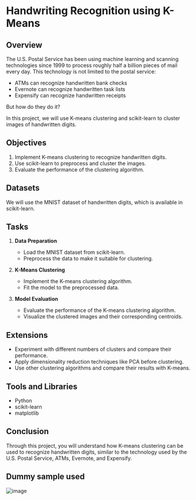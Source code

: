 # Handwriting Recognition using K-Means

## Overview
The U.S. Postal Service has been using machine learning and scanning technologies since 1999 to process roughly half a billion pieces of mail every day. This technology is not limited to the postal service:

- ATMs can recognize handwritten bank checks
- Evernote can recognize handwritten task lists
- Expensify can recognize handwritten receipts

But how do they do it?

In this project, we will use K-means clustering and scikit-learn to cluster images of handwritten digits.

## Objectives
1. Implement K-means clustering to recognize handwritten digits.
2. Use scikit-learn to preprocess and cluster the images.
3. Evaluate the performance of the clustering algorithm.

## Datasets
We will use the MNIST dataset of handwritten digits, which is available in scikit-learn.

## Tasks
1. **Data Preparation**
   - Load the MNIST dataset from scikit-learn.
   - Preprocess the data to make it suitable for clustering.

2. **K-Means Clustering**
   - Implement the K-means clustering algorithm.
   - Fit the model to the preprocessed data.

3. **Model Evaluation**
   - Evaluate the performance of the K-means clustering algorithm.
   - Visualize the clustered images and their corresponding centroids.

## Extensions
- Experiment with different numbers of clusters and compare their performance.
- Apply dimensionality reduction techniques like PCA before clustering.
- Use other clustering algorithms and compare their results with K-means.

## Tools and Libraries
- Python
- scikit-learn
- matplotlib

## Conclusion
Through this project, you will understand how K-means clustering can be used to recognize handwritten digits, similar to the technology used by the U.S. Postal Service, ATMs, Evernote, and Expensify.

## Dummy sample used
![image](https://github.com/XENO2410/Handwriting-Recognition-using-K-Means/assets/97669140/e4abc478-7f42-49b5-a773-81def6db9c51)

